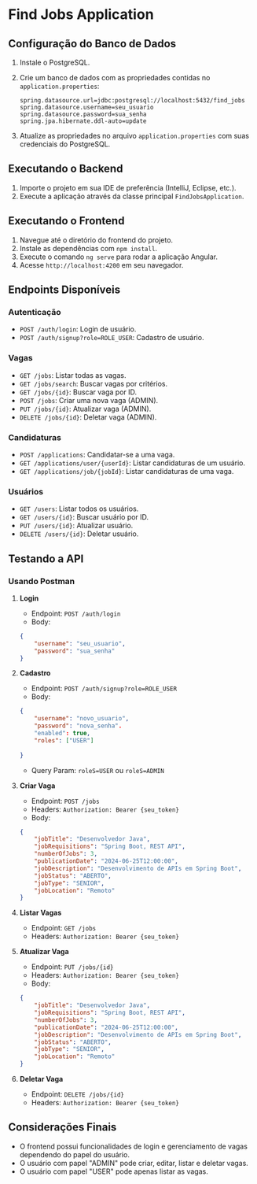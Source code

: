# Find Jobs Application

## Configuração do Banco de Dados

1. Instale o PostgreSQL.
2. Crie um banco de dados com as propriedades contidas no `application.properties`:
    ```properties
    spring.datasource.url=jdbc:postgresql://localhost:5432/find_jobs
    spring.datasource.username=seu_usuario
    spring.datasource.password=sua_senha
    spring.jpa.hibernate.ddl-auto=update
    ```

3. Atualize as propriedades no arquivo `application.properties` com suas credenciais do PostgreSQL.

## Executando o Backend

1. Importe o projeto em sua IDE de preferência (IntelliJ, Eclipse, etc.).
2. Execute a aplicação através da classe principal `FindJobsApplication`.

## Executando o Frontend

1. Navegue até o diretório do frontend do projeto.
2. Instale as dependências com `npm install`.
3. Execute o comando `ng serve` para rodar a aplicação Angular.
4. Acesse `http://localhost:4200` em seu navegador.

## Endpoints Disponíveis

### Autenticação
- `POST /auth/login`: Login de usuário.
- `POST /auth/signup?role=ROLE_USER`: Cadastro de usuário.

### Vagas
- `GET /jobs`: Listar todas as vagas.
- `GET /jobs/search`: Buscar vagas por critérios.
- `GET /jobs/{id}`: Buscar vaga por ID.
- `POST /jobs`: Criar uma nova vaga (ADMIN).
- `PUT /jobs/{id}`: Atualizar vaga (ADMIN).
- `DELETE /jobs/{id}`: Deletar vaga (ADMIN).

### Candidaturas
- `POST /applications`: Candidatar-se a uma vaga.
- `GET /applications/user/{userId}`: Listar candidaturas de um usuário.
- `GET /applications/job/{jobId}`: Listar candidaturas de uma vaga.

### Usuários
- `GET /users`: Listar todos os usuários.
- `GET /users/{id}`: Buscar usuário por ID.
- `PUT /users/{id}`: Atualizar usuário.
- `DELETE /users/{id}`: Deletar usuário.

## Testando a API

### Usando Postman

1. **Login**
    - Endpoint: `POST /auth/login`
    - Body:
    ```json
    {
        "username": "seu_usuario",
        "password": "sua_senha"
    }
    ```

2. **Cadastro**
    - Endpoint: `POST /auth/signup?role=ROLE_USER`
    - Body:
    ```json
    {
        "username": "novo_usuario",
        "password": "nova_senha".
        "enabled": true,
        "roles": ["USER"]
  
    }
    ```
    - Query Param: `roleS=USER` ou `roleS=ADMIN`

3. **Criar Vaga**
    - Endpoint: `POST /jobs`
    - Headers: `Authorization: Bearer {seu_token}`
    - Body:
    ```json
    {
        "jobTitle": "Desenvolvedor Java",
        "jobRequisitions": "Spring Boot, REST API",
        "numberOfJobs": 3,
        "publicationDate": "2024-06-25T12:00:00",
        "jobDescription": "Desenvolvimento de APIs em Spring Boot",
        "jobStatus": "ABERTO",
        "jobType": "SENIOR",
        "jobLocation": "Remoto"
    }
    ```

4. **Listar Vagas**
    - Endpoint: `GET /jobs`
    - Headers: `Authorization: Bearer {seu_token}`

5. **Atualizar Vaga**
    - Endpoint: `PUT /jobs/{id}`
    - Headers: `Authorization: Bearer {seu_token}`
    - Body:
    ```json
    {
        "jobTitle": "Desenvolvedor Java",
        "jobRequisitions": "Spring Boot, REST API",
        "numberOfJobs": 3,
        "publicationDate": "2024-06-25T12:00:00",
        "jobDescription": "Desenvolvimento de APIs em Spring Boot",
        "jobStatus": "ABERTO",
        "jobType": "SENIOR",
        "jobLocation": "Remoto"
    }
    ```

6. **Deletar Vaga**
    - Endpoint: `DELETE /jobs/{id}`
    - Headers: `Authorization: Bearer {seu_token}`

## Considerações Finais

- O frontend possui funcionalidades de login e gerenciamento de vagas dependendo do papel do usuário.
- O usuário com papel "ADMIN" pode criar, editar, listar e deletar vagas.
- O usuário com papel "USER" pode apenas listar as vagas.
